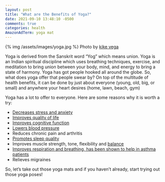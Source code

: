 ```yaml
---
layout: post
title: "What are the Benefits of Yoga?"
date: 2021-09-10 13:48:10 -0500
comments: true
categories: health
AmazonAdTerm: yoga mat
---
```

{% img /assets/images/yoga.jpg %}
Photo by <a href="https://unsplash.com/@kikekiks?utm_source=unsplash&utm_medium=referral&utm_content=creditCopyText">kike vega</a>

Yoga is derived from the Sanskrit word “Yog” which means union. Yoga is an Indian spiritual discipline which uses breathing techniques, exercise, and meditation to bring union between your body, mind, and energy to bring a state of harmony. Yoga has got people hooked all around the globe. So, what does yoga offer that people swear by? On top of the multitude of health benefits, it can be done by just about everyone (young, old, big, or small) and anywhere your heart desires (home, lawn, beach, gym)

Yoga has a lot to offer to everyone. Here are some reasons why it is worth a try:

- [Decreases stress and anxiety](https://pubmed.ncbi.nlm.nih.gov/16319785/)
- [Improves quality of life](https://pubmed.ncbi.nlm.nih.gov/16454146/)
- [Improves cognitive function](https://journals.lww.com/psychosomaticmedicine/Abstract/2015/09000/Yoga_and_Cognition__A_Meta_Analysis_of_Chronic_and.9.aspx)
- [Lowers blood pressure](https://pubmed.ncbi.nlm.nih.gov/15255625/)
- Reduces chronic pain and arthritis
- [Promotes sleep quality](https://pubmed.ncbi.nlm.nih.gov/15937373/)
- Improves muscle strength, tone, flexibility and [balance](https://pubmed.ncbi.nlm.nih.gov/23825035/)
- [Improves respiration and breathing, has been shown to help in asthma patients](https://www.ncbi.nlm.nih.gov/pmc/articles/PMC3017963/)
- Relieves migraines

So, let’s take out those yoga mats and if you haven’t already, start trying out those yoga poses!
